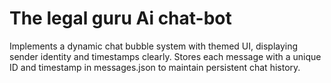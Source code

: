 # The legal guru Ai chat-bot
Implements a dynamic chat bubble system with themed UI, displaying sender identity and timestamps clearly. Stores each message with a unique ID and timestamp in messages.json to maintain persistent chat history.
